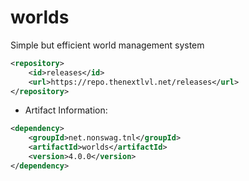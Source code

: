 # worlds
Simple but efficient world management system
```xml
<repository>
    <id>releases</id>
    <url>https://repo.thenextlvl.net/releases</url>
</repository>
```
 * Artifact Information:
```xml
<dependency>
    <groupId>net.nonswag.tnl</groupId>
    <artifactId>worlds</artifactId>
    <version>4.0.0</version>
</dependency>
 ```
